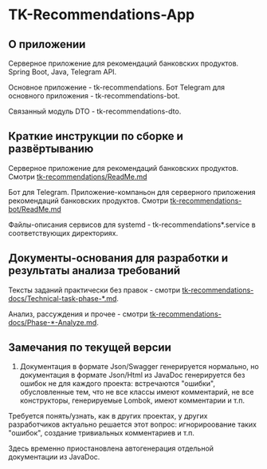 # TK-Recommendations-App

## О приложении

Серверное приложение для рекомендаций банковских продуктов.
Spring Boot, Java, Telegram API.

Основное приложение - tk-recommendations.
Бот Telegram для основного приложения - tk-recommendations-bot.

Связанный модуль DTO - tk-recommendations-dto.

## Краткие инструкции по сборке и развёртыванию

Серверное приложение для рекомендаций банковских продуктов.
Смотри [tk-recommendations/ReadMe.md](https://github.com/taker1974/tk-recommendations-app/blob/main/tk-recommendations/ReadMe.md)

Бот для Telegram. Приложение-компаньон для серверного приложения рекомендаций банковских продуктов.
Смотри [tk-recommendations-bot/ReadMe.md](https://github.com/taker1974/tk-recommendations-app/blob/main/tk-recommendations-bot/ReadMe.md)

Файлы-описания сервисов для systemd - tk-recommendations*.service в соответствующих директориях.

## Документы-основания для разработки и результаты анализа требований

Тексты заданий практически без правок - смотри [tk-recommendations-docs/Technical-task-phase-*.md](https://github.com/taker1974/tk-recommendations-app/blob/main/tk-recommendations-docs/).

Анализ, рассуждения и прочее - смотри [tk-recommendations-docs/Phase-*-Analyze.md](https://github.com/taker1974/tk-recommendations-app/blob/main/tk-recommendations-docs/).

## Замечания по текущей версии

1. Документация в формате Json/Swagger генерируется нормально, но документация в формате Json/Html из JavaDoc генерируется без ошибок не для каждого проекта: встречаются "ошибки", обусловленные тем, что не все классы имеют комментарий, не все конструкторы, генерируемые Lombok, имеют комментарии и т.п.

Требуется понять/узнать, как в других проектах, у других разработчиков актуально решается этот вопрос: игнорироование таких "ошибок", создание тривиальных комментариев и т.п.

Здесь временно приостановлена автогенерация отдельной документации из JavaDoc.
